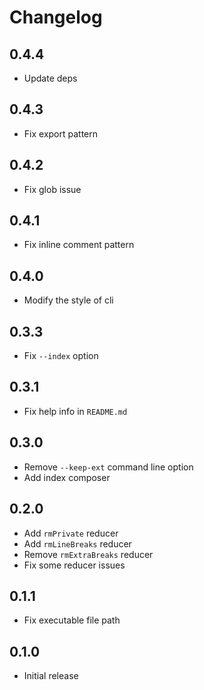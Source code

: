 # Changelog

## 0.4.4

- Update deps

## 0.4.3

- Fix export pattern

## 0.4.2

- Fix glob issue

## 0.4.1

- Fix inline comment pattern

## 0.4.0

- Modify the style of cli

## 0.3.3

- Fix `--index` option

## 0.3.1

- Fix help info in `README.md`

## 0.3.0

- Remove `--keep-ext` command line option
- Add index composer

## 0.2.0

- Add `rmPrivate` reducer
- Add `rmLineBreaks` reducer
- Remove `rmExtraBreaks` reducer
- Fix some reducer issues

## 0.1.1

- Fix executable file path

## 0.1.0

- Initial release
